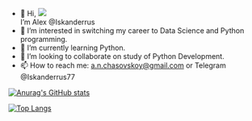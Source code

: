 - 👋 Hi, ![](https://komarev.com/ghpvc/?username={Iskanderrus}&style=flat-square&label=PROFILE+VIEWS&color=red)  
  I’m Alex @Iskanderrus
- 👀 I’m interested in switching my career to Data Science and Python programming. 
- 🌱 I’m currently learning Python.
- 💞️ I’m looking to collaborate on study of Python Development.  
- 📫 How to reach me: a.n.chasovskoy@gmail.com or Telegram @Iskanderrus77


[![Anurag's GitHub stats](https://github-readme-stats.vercel.app/api?username=Iskanderrus&count_private=true&show_icons=true&theme=dracula)](https://github.com/anuraghazra/github-readme-stats)


[![Top Langs](https://github-readme-stats.vercel.app/api/top-langs/?username=Iskanderrus&layout=compact&theme=dracula)](https://github.com/anuraghazra/github-readme-stats)

<!---
Iskanderrus/Iskanderrus is a ✨ special ✨ repository because its `README.md` (this file) appears on your GitHub profile.
You can click the Preview link to take a look at your changes.
--->
